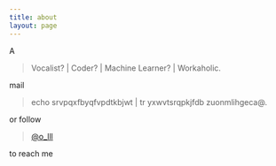 ```yaml
---
title: about
layout: page
---
```


A

> Vocalist? | Coder? | Machine Learner? | Workaholic.

mail 

> echo srvpqxfbyqfvpdtkbjwt | tr yxwvtsrqpkjfdb zuonmlihgeca@.

or follow 

> [@o_lll](https://twitter.com/#!/o_lll)

to reach me
